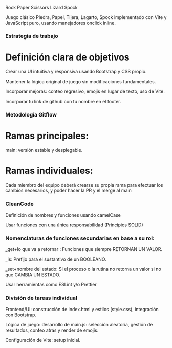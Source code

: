 Rock Paper Scissors Lizard Spock

Juego clásico Piedra, Papel, Tijera, Lagarto, Spock implementado con Vite y JavaScript puro, usando manejadores onclick inline.

### Estrategia de trabajo

#	Definición clara de objetivos

Crear una UI intuitiva y responsiva usando Bootstrap y CSS propio.

Mantener la lógica original de juego sin modificaciones fundamentales.

Incorporar mejoras: conteo regresivo, emojis en lugar de texto, uso de Vite.

Incorporar tu link de github con tu nombre en el footer.

###	Metodología Gitflow

#	Ramas principales:

main: versión estable y desplegable.

#	Ramas individuales:

Cada miembro del equipo deberá crearse su propia rama para efectuar los cambios necesarios, y poder hacer la PR y el merge al main

###	CleanCode

Definición de nombres y funciones usando camelCase

Usar funciones con una única responsabilidad (Principios SOLID)

###	Nomenclaturas de funciones secundarias en base a su rol:

_get+lo que va a retornar : Funciones que siempre RETORNAN UN VALOR.

_is: Prefijo para el sustantivo de un BOOLEANO.

_set+nombre del estado: Si el proceso o la rutina no retorna un valor si no que CAMBIA UN ESTADO.

Usar herramientas como ESLint y/o Prettier 

###	División de tareas individual

Frontend/UI: construcción de index.html y estilos (style.css), integración con Bootstrap.

Lógica de juego: desarrollo de main.js: selección aleatoria, gestión de resultados, conteo atrás y render de emojis.

Configuración de Vite: setup inicial.
